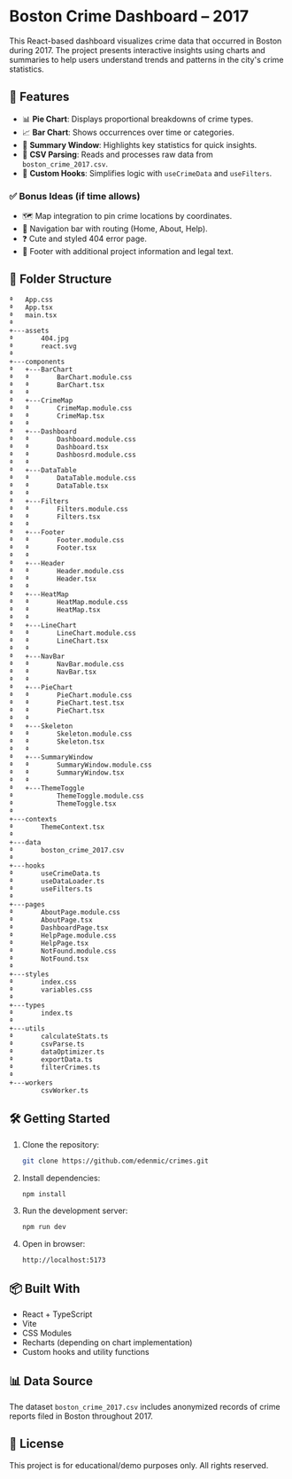 
# Boston Crime Dashboard – 2017

This React-based dashboard visualizes crime data that occurred in Boston during 2017. The project presents interactive insights using charts and summaries to help users understand trends and patterns in the city's crime statistics.

## 🚀 Features

- 📊 **Pie Chart**: Displays proportional breakdowns of crime types.
- 📈 **Bar Chart**: Shows occurrences over time or categories.
- 🧾 **Summary Window**: Highlights key statistics for quick insights.
- 📂 **CSV Parsing**: Reads and processes raw data from `boston_crime_2017.csv`.
- 🧠 **Custom Hooks**: Simplifies logic with `useCrimeData` and `useFilters`.

### ✅ Bonus Ideas (if time allows)
- 🗺️ Map integration to pin crime locations by coordinates.
- 🧭 Navigation bar with routing (Home, About, Help).
- ❓ Cute and styled 404 error page.
- 👣 Footer with additional project information and legal text.

## 📁 Folder Structure

```
ª   App.css
ª   App.tsx
ª   main.tsx
ª   
+---assets
ª       404.jpg
ª       react.svg
ª       
+---components
ª   +---BarChart
ª   ª       BarChart.module.css
ª   ª       BarChart.tsx
ª   ª       
ª   +---CrimeMap
ª   ª       CrimeMap.module.css
ª   ª       CrimeMap.tsx
ª   ª       
ª   +---Dashboard
ª   ª       Dashboard.module.css
ª   ª       Dashboard.tsx
ª   ª       Dashbosrd.module.css
ª   ª       
ª   +---DataTable
ª   ª       DataTable.module.css
ª   ª       DataTable.tsx
ª   ª       
ª   +---Filters
ª   ª       Filters.module.css
ª   ª       Filters.tsx
ª   ª       
ª   +---Footer
ª   ª       Footer.module.css
ª   ª       Footer.tsx
ª   ª       
ª   +---Header
ª   ª       Header.module.css
ª   ª       Header.tsx
ª   ª       
ª   +---HeatMap
ª   ª       HeatMap.module.css
ª   ª       HeatMap.tsx
ª   ª       
ª   +---LineChart
ª   ª       LineChart.module.css
ª   ª       LineChart.tsx
ª   ª       
ª   +---NavBar
ª   ª       NavBar.module.css
ª   ª       NavBar.tsx
ª   ª       
ª   +---PieChart
ª   ª       PieChart.module.css
ª   ª       PieChart.test.tsx
ª   ª       PieChart.tsx
ª   ª       
ª   +---Skeleton
ª   ª       Skeleton.module.css
ª   ª       Skeleton.tsx
ª   ª       
ª   +---SummaryWindow
ª   ª       SummaryWindow.module.css
ª   ª       SummaryWindow.tsx
ª   ª       
ª   +---ThemeToggle
ª           ThemeToggle.module.css
ª           ThemeToggle.tsx
ª           
+---contexts
ª       ThemeContext.tsx
ª       
+---data
ª       boston_crime_2017.csv
ª       
+---hooks
ª       useCrimeData.ts
ª       useDataLoader.ts
ª       useFilters.ts
ª       
+---pages
ª       AboutPage.module.css
ª       AboutPage.tsx
ª       DashboardPage.tsx
ª       HelpPage.module.css
ª       HelpPage.tsx
ª       NotFound.module.css
ª       NotFound.tsx
ª       
+---styles
ª       index.css
ª       variables.css
ª       
+---types
ª       index.ts
ª       
+---utils
ª       calculateStats.ts
ª       csvParse.ts
ª       dataOptimizer.ts
ª       exportData.ts
ª       filterCrimes.ts
ª       
+---workers
        csvWorker.ts
```

## 🛠️ Getting Started

1. Clone the repository:

   ```bash
   git clone https://github.com/edenmic/crimes.git
   ```

2. Install dependencies:

   ```bash
   npm install
   ```

3. Run the development server:

   ```bash
   npm run dev
   ```

4. Open in browser:

   ```
   http://localhost:5173
   ```

## 📦 Built With

- React + TypeScript
- Vite
- CSS Modules
- Recharts (depending on chart implementation)
- Custom hooks and utility functions

## 📊 Data Source

The dataset `boston_crime_2017.csv` includes anonymized records of crime reports filed in Boston throughout 2017.

## 📄 License

This project is for educational/demo purposes only. All rights reserved.
